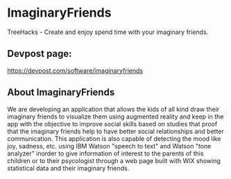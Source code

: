 # ImaginaryFriends
TreeHacks - Create and enjoy spend time with your imaginary friends.

## Devpost page:
https://devpost.com/software/imaginaryfriends

## About ImaginaryFriends
We are developing an application that allows the kids of all kind draw their imaginary friends to visualize them using augmented reality and keep in the app with the objective to improve social skills based on studies that proof that the imaginary friends help to have better social relationships and better communication. This application is also capable of detecting the mood like joy, sadness, etc. using IBM Watson "speech to text" and Watson "tone analyzer" inorder to give information of interest to the parents of this children or to their psycologist through a web page built with WIX showing statistical data and their imaginary friends.

